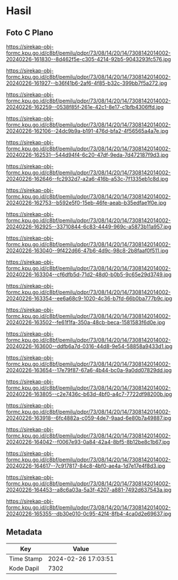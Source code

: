 # Hasil

## Foto C Plano

https://sirekap-obj-formc.kpu.go.id/c8bf/pemilu/pdpr/73/08/14/20/14/7308142014002-20240226-161830--8d462f5e-c305-4214-92b5-9043293fc576.jpg

https://sirekap-obj-formc.kpu.go.id/c8bf/pemilu/pdpr/73/08/14/20/14/7308142014002-20240226-161927--b36f41b6-2af6-4f85-b32c-399bb7f5a272.jpg

https://sirekap-obj-formc.kpu.go.id/c8bf/pemilu/pdpr/73/08/14/20/14/7308142014002-20240226-162259--0538f85f-261e-42c1-8e17-c1bfb4306ffd.jpg

https://sirekap-obj-formc.kpu.go.id/c8bf/pemilu/pdpr/73/08/14/20/14/7308142014002-20240226-162106--24dc9b9a-b191-476d-bfa2-4f56565a4a7e.jpg

https://sirekap-obj-formc.kpu.go.id/c8bf/pemilu/pdpr/73/08/14/20/14/7308142014002-20240226-162531--544d94f4-6c20-47df-9eda-7d472187f9d3.jpg

https://sirekap-obj-formc.kpu.go.id/c8bf/pemilu/pdpr/73/08/14/20/14/7308142014002-20240226-162646--fc2932d7-a2a6-416b-a53c-7f1335eb1c8d.jpg

https://sirekap-obj-formc.kpu.go.id/c8bf/pemilu/pdpr/73/08/14/20/14/7308142014002-20240226-162753--b592e5f0-15eb-46fe-aeab-b35edfae1f0e.jpg

https://sirekap-obj-formc.kpu.go.id/c8bf/pemilu/pdpr/73/08/14/20/14/7308142014002-20240226-162925--33710844-6c83-4449-969c-a5873b11a957.jpg

https://sirekap-obj-formc.kpu.go.id/c8bf/pemilu/pdpr/73/08/14/20/14/7308142014002-20240226-163040--9f422d66-47b6-4d9c-98c8-2b8faaf0f511.jpg

https://sirekap-obj-formc.kpu.go.id/c8bf/pemilu/pdpr/73/08/14/20/14/7308142014002-20240226-163304--cf6dfb5d-71d2-48d0-b0b5-9c65e29d3749.jpg

https://sirekap-obj-formc.kpu.go.id/c8bf/pemilu/pdpr/73/08/14/20/14/7308142014002-20240226-163354--ee6a68c9-1020-4c36-b7fd-66b0ba777b9c.jpg

https://sirekap-obj-formc.kpu.go.id/c8bf/pemilu/pdpr/73/08/14/20/14/7308142014002-20240226-163502--fe61f1fa-350a-48cb-beca-1581583f6d0e.jpg

https://sirekap-obj-formc.kpu.go.id/c8bf/pemilu/pdpr/73/08/14/20/14/7308142014002-20240226-163600--ddfb6a7d-0316-44d8-9e54-58858a9433d1.jpg

https://sirekap-obj-formc.kpu.go.id/c8bf/pemilu/pdpr/73/08/14/20/14/7308142014002-20240226-163654--17e79f87-67a6-4b44-bc0a-9a0dd07829dd.jpg

https://sirekap-obj-formc.kpu.go.id/c8bf/pemilu/pdpr/73/08/14/20/14/7308142014002-20240226-163805--c2e7436c-b63d-4bf0-a4c7-7722df98200b.jpg

https://sirekap-obj-formc.kpu.go.id/c8bf/pemilu/pdpr/73/08/14/20/14/7308142014002-20240226-163918--6fc4882a-c059-4de7-9aad-6e80b7a49887.jpg

https://sirekap-obj-formc.kpu.go.id/c8bf/pemilu/pdpr/73/08/14/20/14/7308142014002-20240226-164042--f0067e93-0a84-42a4-8bf5-8b12be8c1b67.jpg

https://sirekap-obj-formc.kpu.go.id/c8bf/pemilu/pdpr/73/08/14/20/14/7308142014002-20240226-164617--7c917817-84c8-4bf0-ae4a-1d7e17e4f8d3.jpg

https://sirekap-obj-formc.kpu.go.id/c8bf/pemilu/pdpr/73/08/14/20/14/7308142014002-20240226-164453--a8c6a03a-5a3f-4207-a881-7492d637543a.jpg

https://sirekap-obj-formc.kpu.go.id/c8bf/pemilu/pdpr/73/08/14/20/14/7308142014002-20240226-165355--db30e010-0c95-42f4-8fb4-4ca0d2e69637.jpg


## Metadata

| Key        | Value               |
| ---------- | ------------------- |
| Time Stamp | 2024-02-26 17:03:51 |
| Kode Dapil | 7302                |



